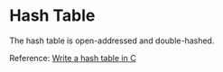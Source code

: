 # Hash Table

The hash table is open-addressed and double-hashed.

Reference: [Write a hash table in C](https://github.com/jamesroutley/write-a-hash-table)
